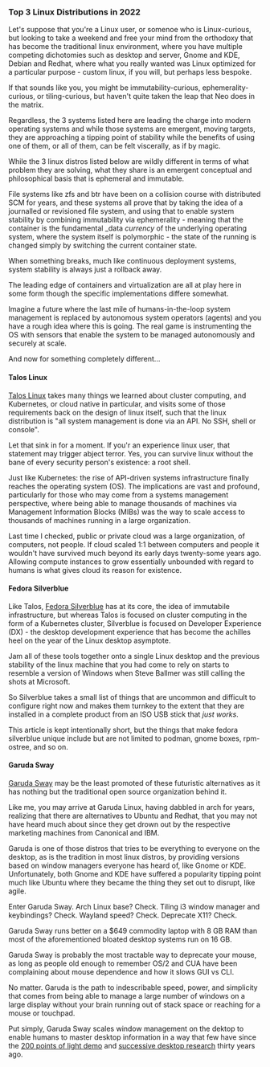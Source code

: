 ### Top 3 Linux Distributions in 2022

Let's suppose that you're a Linux user, or somenoe who is Linux-curious, but looking to take a weekend and free your mind from the orthodoxy that has become the traditional linux environment, where you have multiple competing dichotomies such as desktop and server, Gnome and KDE, Debian and Redhat, where what you really wanted was Linux optimized for a particular purpose - custom linux, if you will, but perhaps less bespoke.

If that sounds like you, you might be immutability-curious, ephemerality-curious, or tiling-curious, but haven't quite taken the leap that Neo does in the matrix. 

Regardless, the 3 systems listed here are leading the charge into modern operating systems and while those systems are emergent, moving targets, they are approaching a tipping point of stability while the benefits of using one of them, or all of them, can be felt viscerally, as if by magic.

While the 3 linux distros listed below are wildly different in terms of what problem they are solving, what they share is an emergent conceptual and philosophical basis that is ephemeral and immutable.

File systems like zfs and btr have been on a collision course with distributed SCM for years, and these systems all prove that by taking the idea of a journalled or revisioned file system, and using that to enable system stability by combining immutability via ephemerality - meaning that the container is the fundamental _data _currency_ of the underlying operating system, where the system itself is polymorphic - the state of the running is changed simply by switching the current container state.

When something breaks, much like continuous deployment systems, system stability is always just a rollback away.

The leading edge of containers and virtualization are all at play here in some form though the specific implementations differe somewhat.


Imagine a future where the last mile of humans-in-the-loop system management is replaced by autonomous system operators (agents) and you have a rough idea where this is going. The real game is instrumenting the OS with sensors that enable the system to be managed autonomously and securely at scale. 

And now for something completely different...

#### Talos Linux

[Talos Linux](https://www.talos.dev/) takes many things we learned about cluster computing, and Kubernetes, or cloud native in particular, and visits some of those requirements back on the design of linux itself, such that the linux distribution is "all system management is done via an API. No SSH, shell or console". 

Let that sink in for a moment. If you'r an experience linux user, that statement may trigger abject terror. Yes, you can survive linux without the bane of every security person's existence: a root shell. 

Just like Kubernetes: the rise of API-driven systems infrastructure finally reaches the operating system (OS). The implications are vast and profound, particularly for those who may come from a systems management perspective, where being able to manage thousands of machines via Management Information Blocks (MIBs) was the way to scale access to thousands of machines running in a large organization. 

Last time I checked, public or private cloud was a large organization, of computers, not people. If cloud scaled 1:1 between computers and people it wouldn't have survived much beyond its early days twenty-some years ago. Allowing compute instances to grow essentially unbounded with regard to humans is what gives cloud its reason for existence.


#### Fedora Silverblue

Like Talos, [Fedora Silverblue](https://silverblue.fedoraproject.org/) has at its core, the idea of immutabile infrastructure, but whereas Talos is focused on cluster computing in the form of a Kubernetes cluster, Silverblue is focused on Developer Experience (DX) - the desktop development experience that has become the achilles heel on the year of the Linux desktop asymptote. 

Jam all of these tools together onto a single Linux desktop and the previous stability of the linux machine that you had come to rely on starts to resemble a version of Windows when Steve Ballmer was still calling the shots at Microsoft.

So Silverblue takes a small list of things that are uncommon and difficult to configure right now and makes them turnkey to the extent that they are installed in a complete product from an ISO USB stick that _just works_.

This article is kept intentionally short, but the things that make fedora silverblue unique include but are not limited to podman, gnome boxes, rpm-ostree, and so on.


#### Garuda Sway

[Garuda Sway]() may be the least promoted of these futuristic alternatives as it has nothing but the traditional open source organization behind it.

Like me, you may arrive at Garuda Linux, having dabbled in arch for years, realizing that there are alternatives to Ubuntu and Redhat, that you may not have heard much about since they get drown out by the respective marketing machines from Canonical and IBM.

Garuda is one of those distros that tries to be everything to everyone on the desktop, as is the tradition in most linux distros, by providing versions based on window managers everyone has heard of, like Gnome or KDE. Unfortunately, both Gnome and KDE have suffered a popularity tipping point much like Ubuntu where they became the thing they set out to disrupt, like agile.

Enter Garuda Sway. Arch Linux base? Check. Tiling i3 window manager and keybindings? Check. Wayland speed? Check. Deprecate X11? Check.

Garuda Sway runs better on a $649 commodity laptop with 8 GB RAM than most of the aforementioned bloated desktop systems run on 16 GB.

Garuda Sway is probably the most tractable way to deprecate your mouse, as long as people old enough to remember OS/2 and CUA have been complaining about mouse dependence and how it slows GUI vs CLI.

No matter. Garuda is the path to indescribable speed, power, and simplicity that comes from being able to manage a large number of windows on a large display without your brain running out of stack space or reaching for a mouse or touchpad. 

Put simply, Garuda Sway scales window management on the dektop to enable humans to master desktop information in a way that few have since the [200 points of light demo](https://www.youtube.com/watch?v=H5-T_S50Sr4) and [successive desktop research](https://dl.acm.org/doi/pdf/10.1145/191666.191676?casa_token=aYR2BhoLpPoAAAAA:yHrKxnjyqz9Oms335i-5OPLk5EPlXxBSGzCLkCui9ScA-kE5pepdY3Y2AhTPIn9kIoKcFFaf0wuKdw) thirty years ago.
